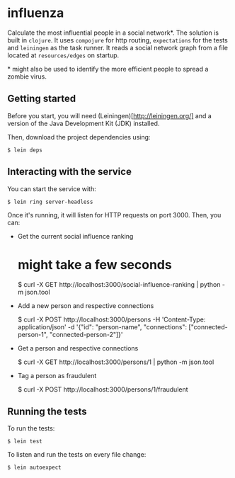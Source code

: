 # influenza

Calculate the most influential people in a social network\*.
The solution is built in `clojure`. It uses `compojure` for http routing, `expectations` for the tests and `leiningen` as the task runner.
It reads a social network graph from a file located at `resources/edges` on startup.


\* might also be used to identify the more efficient people to spread a zombie virus.



## Getting started

Before you start, you will need (Leiningen)[http://leiningen.org/] and a version of the Java Development Kit (JDK) installed.

Then, download the project dependencies using:

    $ lein deps


## Interacting with the service

You can start the service with:

    $ lein ring server-headless

Once it's running, it will listen for HTTP requests on port 3000. Then, you can:

- Get the current social influence ranking

    # might take a few seconds
    $ curl -X GET http://localhost:3000/social-influence-ranking | python -m json.tool

- Add a new person and respective connections

    $ curl -X POST http://localhost:3000/persons -H 'Content-Type: application/json' -d '{"id": "person-name", "connections": ["connected-person-1", "connected-person-2"]}'

- Get a person and respective connections

    $ curl -X GET http://localhost:3000/persons/1 | python -m json.tool

- Tag a person as fraudulent

    $ curl -X POST http://localhost:3000/persons/1/fraudulent



## Running the tests

To run the tests:

    $ lein test

To listen and run the tests on every file change:

    $ lein autoexpect
